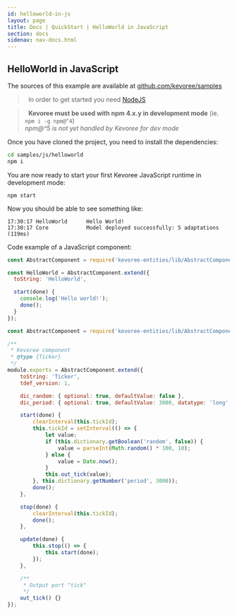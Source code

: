 ```yaml
---
id: helloworld-in-js
layout: page
title: Docs | QuickStart | HelloWorld in JavaScript
section: docs
sidenav: nav-docs.html
---
```

## HelloWorld in JavaScript
The sources of this example are available at [github.com/kevoree/samples](https://github.com/kevoree/samples/tree/master/js/helloworld)

> <i class="fa fa-lightbulb-o"></i>&nbsp;&nbsp;In order to get started you need [NodeJS](https://nodejs.org/en/download/package-manager/)  

> <i class="fa fa-warning"></i>&nbsp;&nbsp;**Kevoree must be used with npm 4.x.y in development mode** (ie. `npm i -g npm@^4`)  
> *npm@^5 is not yet handled by Kevoree for dev mode*  

Once you have cloned the project, you need to install the dependencies:
```sh
cd samples/js/helloworld
npm i
```
You are now ready to start your first Kevoree JavaScript runtime in development mode:
```
npm start
```
Now you should be able to see something like:
```text
17:30:17 HelloWorld      Hello World!
17:30:17 Core            Model deployed successfully: 5 adaptations (119ms)
```

Code example of a JavaScript component:
```js
const AbstractComponent = require('kevoree-entities/lib/AbstractComponent');

const HelloWorld = AbstractComponent.extend({
  toString: 'HelloWorld',

  start(done) {
    console.log('Hello world!');
    done();
  }
});
```


```js
const AbstractComponent = require('kevoree-entities/lib/AbstractComponent');

/**
 * Kevoree component
 * @type {Ticker}
 */
module.exports = AbstractComponent.extend({
	toString: 'Ticker',
	tdef_version: 1,

	dic_random: { optional: true, defaultValue: false },
	dic_period: { optional: true, defaultValue: 3000, datatype: 'long' },

	start(done) {
		clearInterval(this.tickId);
		this.tickId = setInterval(() => {
			let value;
			if (this.dictionary.getBoolean('random', false)) {
				value = parseInt(Math.random() * 100, 10);
			} else {
				value = Date.now();
			}
			this.out_tick(value);
		}, this.dictionary.getNumber('period', 3000));
		done();
	},

	stop(done) {
		clearInterval(this.tickId);
		done();
	},

	update(done) {
		this.stop(() => {
			this.start(done);
		});
	},

	/**
	 * Output port "tick"
	 */
	out_tick() {}
});
```
